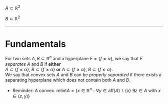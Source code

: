 
<div class="flex h-full flex-around justify-evenly items-center">

  $A \subset \mathbb{R}^2$

  <div class="h-full w-0.5 bg-black/30 rounded-full" />

  $B \subset \mathbb{R}^2$

</div>

--- 

# Fundamentals

<Definition label="1.9">

For two sets $A, B \subset \mathbb{R}^n$ and a hyperplane $E = \{f = \alpha\}$, we say that $E$ _separates_ $A$ and $B$ if **either** \
$A \subset \{f \leq \alpha\}$, $B \subset \{f \geq \alpha\}$ **or** $A \subset \{f \geq \alpha\}$, $B \subset \{f \leq \alpha\}$. \
We say that convex sets $A$ and $B$ can be _properly separated_
if there exists a separating hyperplane which does not contain both $A$ and $B$.

</Definition>

<div class="mt-8">

- Reminder: $A$ convex. $\text{relint} A = \{x \in \mathbb{R}^n : \forall y \in \text{aff}(A) \backslash \{x\} \; \exists z \in A \text{ with } x \in (z, y)\}$
</div>